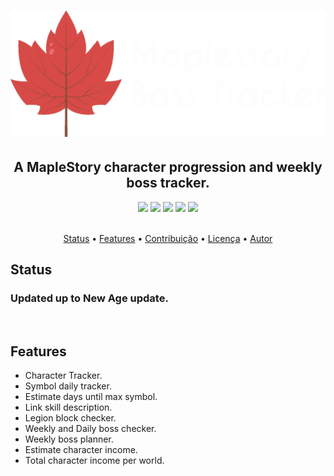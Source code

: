 <h1 align="center">
  <img alt="MapleTrack" title="#logo" src="public/assets/logo/logo.webp"/>
</h1>
<h2 align="center">A MapleStory character progression and weekly boss tracker.</h2>

<div align="center">
  <img src="https://img.shields.io/static/v1?label=license&message=MIT&color=blue&style=for-the-badge"/>
  <img src="https://img.shields.io/static/v1?label=npm&message=10.2.3&color=blue&style=for-the-badge&logo=npm"/>
  <img src="https://img.shields.io/static/v1?label=express&message=4.18.2&color=blue&style=for-the-badge&logo=express"/>
  <img src="https://img.shields.io/static/v1?label=node.JS&message=20.1.0&color=blue&style=for-the-badge&logo=nodedotjs"/>
  <img src="https://img.shields.io/static/v1?label=release&message=1.0.0&color=darkgreen&style=for-the-badge"/>
</div>
<br>

<p align="center">
 <a href="#status">Status</a> • 
 <a href="#features">Features</a> • 
 <a href="#contribuicao">Contribuição</a> • 
 <a href="#licenc-a">Licença</a> • 
 <a href="#autor">Autor</a>
</p>

<a name="status">
  <h2>Status</h1>
  <h3>Updated up to New Age update.</h3>
  <br>
</a>

<a name="features">
  <h2>Features</h1>
  <ul>
    <li>Character Tracker.</li>
    <li>Symbol daily tracker.</li>
    <li>Estimate days until max symbol.</li>
    <li>Link skill description.</li>
    <li>Legion block checker.</li>
    <li>Weekly and Daily boss checker.</li>
    <li>Weekly boss planner.</li>
    <li>Estimate character income.</li>
    <li>Total character income per world.</li>
    
  </ul>
</a>
